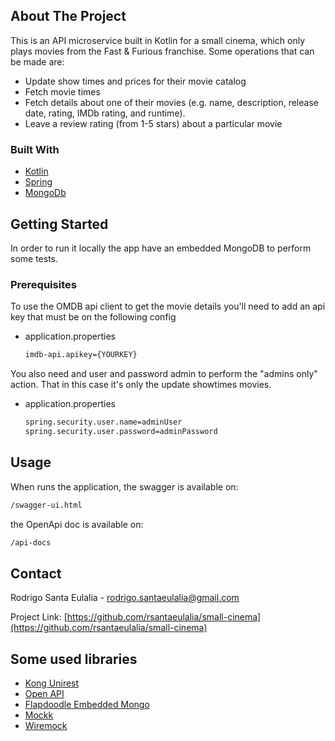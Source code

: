<!-- ABOUT THE PROJECT -->
## About The Project

This is an API microservice built in Kotlin for a small cinema, which only plays movies from the Fast & Furious franchise.
Some operations that can be made are:
* Update show times and prices for their movie catalog
* Fetch movie times
* Fetch details about one of their movies (e.g. name, description, release date, rating, IMDb rating, and runtime).
* Leave a review rating (from 1-5 stars) about a particular movie

### Built With

* [Kotlin](https://kotlinlang.org/)
* [Spring](https://spring.io/)
* [MongoDb](https://www.mongodb.com/)

<!-- GETTING STARTED -->
## Getting Started

In order to run it locally the app have an embedded MongoDB to perform some tests.

### Prerequisites

To use the OMDB api client to get the movie details you'll need to add an api key that must be on the following config
* application.properties
  ```sh
  imdb-api.apikey={YOURKEY}
  ```
  
You also need and user and password admin to perform the "admins only" action. That in this case it's only the update showtimes movies.
* application.properties
  ```sh
  spring.security.user.name=adminUser
  spring.security.user.password=adminPassword
  ```


<!-- USAGE EXAMPLES -->
## Usage

When runs the application, the swagger is available on:
  ```sh
  /swagger-ui.html
  ```

the OpenApi doc is available on:
  ```sh
  /api-docs
  ```

<!-- CONTACT -->
## Contact

Rodrigo Santa Eulalia - rodrigo.santaeulalia@gmail.com

Project Link: [https://github.com/rsantaeulalia/small-cinema](https://github.com/rsantaeulalia/small-cinema)

<!-- LIBS -->
## Some used libraries
* [Kong Unirest](http://kong.github.io/unirest-java/)
* [Open API](https://www.openapis.org/)
* [Flapdoodle Embedded Mongo](https://github.com/flapdoodle-oss/de.flapdoodle.embed.mongo)
* [Mockk](https://mockk.io/)
* [Wiremock](http://wiremock.org/)
